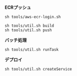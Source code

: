 **ECRプッシュ**
```
sh tools/aws-ecr-login.sh

sh tools/util.sh build
sh tools/util.sh push
```


**バッチ処理**
```
sh tools/util.sh runTask
```


**デプロイ**
```
sh tools/util.sh createService
```

